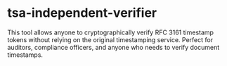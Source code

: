 # tsa-independent-verifier
This tool allows anyone to cryptographically verify RFC 3161 timestamp tokens without relying on the original timestamping service. Perfect for auditors, compliance officers, and anyone who needs to verify document timestamps.
